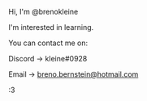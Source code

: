 Hi, I'm @brenokleine 

I'm interested in learning.

You can contact me on:

Discord -> kleine#0928 

Email -> breno.bernstein@hotmail.com

:3
